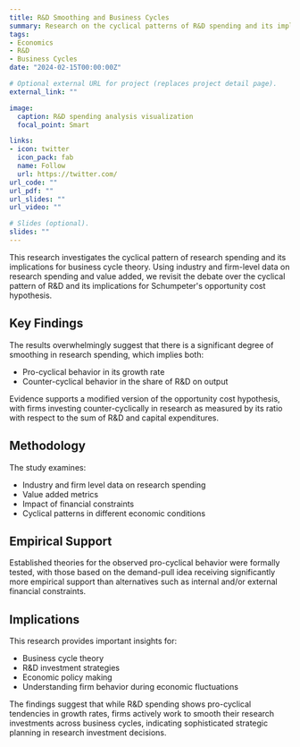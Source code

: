 ```yaml
---
title: R&D Smoothing and Business Cycles
summary: Research on the cyclical patterns of R&D spending and its implications for business cycle theory.
tags:
- Economics
- R&D
- Business Cycles
date: "2024-02-15T00:00:00Z"

# Optional external URL for project (replaces project detail page).
external_link: ""

image:
  caption: R&D spending analysis visualization
  focal_point: Smart

links:
- icon: twitter
  icon_pack: fab
  name: Follow
  url: https://twitter.com/
url_code: ""
url_pdf: ""
url_slides: ""
url_video: ""

# Slides (optional).
slides: ""
---
```


This research investigates the cyclical pattern of research spending and its implications for business cycle theory. Using industry and firm-level data on research spending and value added, we revisit the debate over the cyclical pattern of R&D and its implications for Schumpeter's opportunity cost hypothesis.

## Key Findings

The results overwhelmingly suggest that there is a significant degree of smoothing in research spending, which implies both:
- Pro-cyclical behavior in its growth rate 
- Counter-cyclical behavior in the share of R&D on output

Evidence supports a modified version of the opportunity cost hypothesis, with firms investing counter-cyclically in research as measured by its ratio with respect to the sum of R&D and capital expenditures.

## Methodology

The study examines:
- Industry and firm level data on research spending
- Value added metrics
- Impact of financial constraints  
- Cyclical patterns in different economic conditions

## Empirical Support

Established theories for the observed pro-cyclical behavior were formally tested, with those based on the demand-pull idea receiving significantly more empirical support than alternatives such as internal and/or external financial constraints.

## Implications

This research provides important insights for:
- Business cycle theory
- R&D investment strategies  
- Economic policy making
- Understanding firm behavior during economic fluctuations

The findings suggest that while R&D spending shows pro-cyclical tendencies in growth rates, firms actively work to smooth their research investments across business cycles, indicating sophisticated strategic planning in research investment decisions.